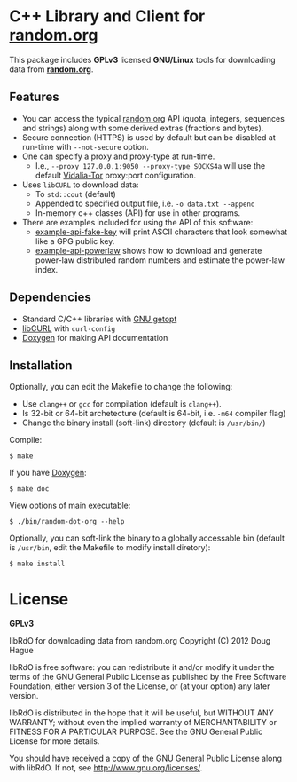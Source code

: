 # C++ Library and Client for [random.org](https://www.random.org)
This package includes **GPLv3** licensed **GNU/Linux** tools for downloading data from 
**[random.org](https://www.random.org)**.

## Features
* You can access the typical [random.org](https://www.random.org) API (quota, integers, sequences and strings) 
  along with some derived extras (fractions and bytes).
* Secure connection (HTTPS) is used by default but can be disabled at run-time with `--not-secure` option.
* One can specify a proxy and proxy-type at run-time. 
    * I.e., `--proxy 127.0.0.1:9050 --proxy-type SOCKS4a` will use the default 
	[Vidalia-Tor](https://www.torproject.org/projects/vidalia) proxy:port configuration.
* Uses `libCURL` to download data:
    * To `std::cout` (default)
	* Appended to specified output file, i.e. `-o data.txt --append`
	* In-memory c++ classes (API) for use in other programs.
* There are examples included for using the API of this software: 
    * [example-api-fake-key](https://github.com/doughague/random-dot-org/blob/master/src/example-api-fake-key.cxx) 
	will print ASCII characters that look somewhat like a GPG public key.
    * [example-api-powerlaw](https://github.com/doughague/random-dot-org/blob/master/src/example-api-powerlaw.cxx)
	shows how to download and generate power-law distributed random numbers and estimate the power-law index.

## Dependencies
* Standard C/C++ libraries with [GNU getopt](https://www.gnu.org/software/libc/manual/html_node/Getopt.html)
* [libCURL](http://curl.haxx.se/) with `curl-config`
* [Doxygen](http://www.stack.nl/~dimitri/doxygen/) for making API documentation

## Installation
Optionally, you can edit the Makefile to change the following:
* Use `clang++` or `gcc` for compilation (default is `clang++`).
* Is 32-bit or 64-bit archetecture (default is 64-bit, i.e. `-m64` compiler flag)
* Change the binary install (soft-link) directory (default is `/usr/bin/`)

Compile:

    $ make

If you have [Doxygen](http://www.stack.nl/~dimitri/doxygen/):

    $ make doc

View options of main executable:

    $ ./bin/random-dot-org --help

Optionally, you can soft-link the binary to a globally accessable bin 
(default is `/usr/bin`, edit the Makefile to modify install diretory):

	$ make install

# License
**GPLv3**

libRdO for downloading data from random.org
Copyright (C) 2012 Doug Hague

libRdO is free software: you can redistribute it and/or modify
it under the terms of the GNU General Public License as published by
the Free Software Foundation, either version 3 of the License, or
(at your option) any later version.

libRdO is distributed in the hope that it will be useful,
but WITHOUT ANY WARRANTY; without even the implied warranty of
MERCHANTABILITY or FITNESS FOR A PARTICULAR PURPOSE.  See the
GNU General Public License for more details.

You should have received a copy of the GNU General Public License
along with libRdO.  If not, see <http://www.gnu.org/licenses/>.
